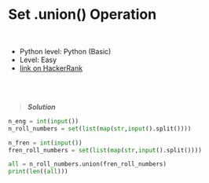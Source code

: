 # Set .union() Operation

<br>

- Python level: Python (Basic)
- Level: Easy
- [link on HackerRank](https://www.hackerrank.com/challenges/py-set-union/problem?isFullScreen=true)

<br>
<br>

> ***Solution***
> 

```python
n_eng = int(input())
n_roll_numbers = set(list(map(str,input().split())))

n_fren = int(input())
fren_roll_numbers = set(list(map(str,input().split())))

all = n_roll_numbers.union(fren_roll_numbers)
print(len((all)))
```